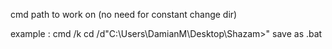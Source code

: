 cmd path to work on (no need for constant change dir)

example : cmd /k cd /d"C:\Users\DamianM\Desktop\Shazam>"
          save as .bat
